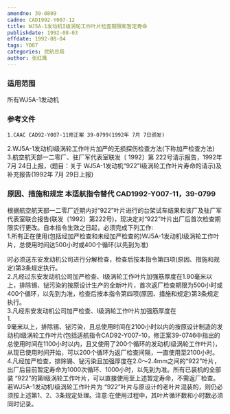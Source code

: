 ```yaml
---
amendno: 39-0809  
cadno: CAD1992-Y007-12  
title: WJ5A-1发动机I级涡轮工作叶片检查期限和暂定寿命  
publishdate: 1992-08-03  
effdate: 1992-08-04  
tags: Y007  
categories: 民航总局  
author: 张红鹰  
---
```

  
### 适用范围  
所有WJ5A-1发动机  
  
<!--more-->  
### 参考文件  
    1.CAAC CAD92-Y007-11修正案 39-0799(1992年 7月 7日颁发)  
2.WJ5A-1发动机I级涡轮工作叶片加严的无损探伤检查方法(下称加严检查方法)  
    3.航空航天部一二零厂、驻厂军代表室联发〔 1992〕第 222号请示报告，1992年 7月 24日上报，(题目：关于 WJ5A-1发动机“922”I级涡轮工作叶片寿命的请示)及补充报告(1992年 7月 29日上报)  
  
### 原因、措施和规定 本适航指令替代 CAD1992-Y007-11，39-0799  
根据航空航天部一二零厂近期内对“922”叶片进行的台架试车结果和该厂及驻厂军代表室联合报告(联发〔1992〕第222号)，现决定对“922”叶片出厂后首次检查期限实行更改。自本指令生效之日起，必须完成下列工作:  
    1.所有正在使用(包括经加严检查和未经加严检查的)WJ5A-1发动机I级涡轮工作叶片，总使用时间达500小时或400个循环(以先到为准)  
  
时必须送东安发动机公司进行分解检查，检查后按本指令第四项(原因、措施和规定)第3条规定执行。  
    2.凡经过东安发动机公司加严检查、I级涡轮工作叶片加强筋厚度在1.90毫米以上，排除锡、铋污染的按原设计生产的全新叶片，首次返厂检查期限为500小时或400个循环，以先到为准，检查后按本指令第四项(原因、措施和规定)第3条规定执行。  
    3.凡经东安发动机公司加严检查、I级涡轮工作叶片加强筋厚度在  
1.  
9毫米以上，排除锡、铋污染，且总使用时间在2100小时以内的按原设计制造的发动机I级涡轮工作叶片(包括适航指令CAD92-Y007-10，修正案39-0746中指出的总使用时间在1100小时以内，且又使用了200个循环的发动机I级涡轮工作叶片)，从现已使用时间开始，可以200个循环为返厂检查间隔，一直使用至2100小时。  
    4.凡经加严检查，排除锡、铋污染且加强厚度在2.0～2.4mm之间的“922”叶片，出厂后目前暂定寿命为1000次循环、1000小时，以先到为准。所有已装机的全部装 “922”的第I级涡轮工作叶片，可以直接使用至上述暂定寿命，不需返厂检查。若WJ5A-1发动机I级涡轮工作叶片为 “922”叶片与原设计的老叶片混装的，则仍必须按上述第1、2、3条规定处理。注意:在使用过程中，其叶片循环数和小时数必须同时记录。  
  
